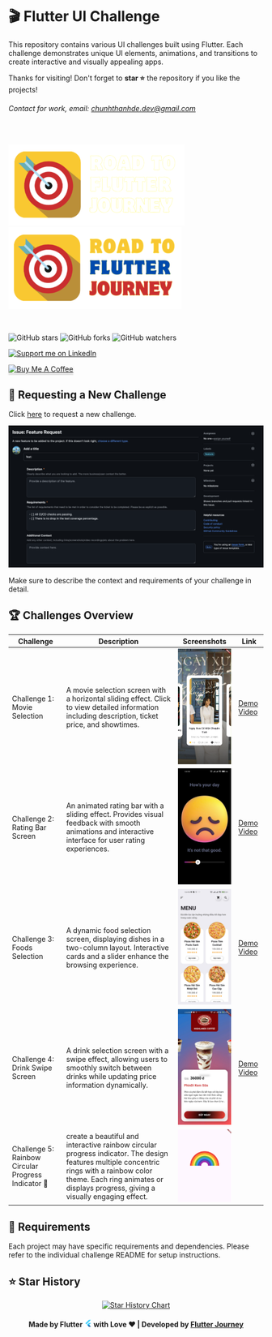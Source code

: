 # 🎬 Flutter UI Challenge

This repository contains various UI challenges built using Flutter. Each challenge demonstrates unique UI elements, animations, and transitions to create interactive and visually appealing apps.

Thanks for visiting! Don't forget to **star ⭐** the repository if you like the projects!

###### Contact for work, email: chunhthanhde.dev@gmail.com

<br>

[![Flutter Journey][logo_black]][flutter_journey_link_black]
[![Flutter Journey][logo_white]][flutter_journey_link_white]

<br>

![GitHub stars](https://img.shields.io/github/stars/Flutter-Journey/Flutter-UI-Challenge?style=social)
![GitHub forks](https://img.shields.io/github/forks/Flutter-Journey/Flutter-UI-Challenge?style=social)
![GitHub watchers](https://img.shields.io/github/watchers/Flutter-Journey/Flutter-UI-Challenge?style=social)

<a href="https://www.linkedin.com/in/chunhthanhde/">
<img src="https://img.shields.io/badge/Support-Recommend%2FEndorse%20me%20on%20Linkedin-blue?style=for-the-badge&logo=linkedin" alt="Support me on LinkedIn" />
</a>

<a href="https://www.buymeacoffee.com/chunhthanhde" target="_blank"><img src="https://www.buymeacoffee.com/assets/img/custom_images/yellow_img.png" alt="Buy Me A Coffee" style="height: 41px !important;width: 174px !important;box-shadow: 0px 3px 2px 0px rgba(190, 190, 190, 0.5) !important;-webkit-box-shadow: 0px 3px 2px 0px rgba(190, 190, 190, 0.5) !important;" ></a>

## 📝 Requesting a New Challenge

Click [here](https://github.com/Flutter-Journey/Flutter-UI-Challenge/issues/new?assignees=&labels=feature&projects=&template=feature_request.yaml&title=feat%3A+) to request a new challenge.

<p align="center">
  <a href="https://github.com/Flutter-Journey/Flutter-UI-Challenge/issues/new?assignees=&labels=feature&projects=&template=feature_request.yaml&title=feat%3A+">
    <img src="media/image/request_challenge.png" alt="Request a new challenge" style="max-height: 350;">
  </a>
</p>


Make sure to describe the context and requirements of your challenge in detail.


## 🏆 Challenges Overview

| Challenge                     | Description                                                                                                                                           | Screenshots                                                                                       | Link                                                                                                   |
| ----------------------------- | ----------------------------------------------------------------------------------------------------------------------------------------------------- | ------------------------------------------------------------------------------------------------- | ------------------------------------------------------------------------------------------------------ |
| Challenge 1: Movie Selection  | A movie selection screen with a horizontal sliding effect. Click to view detailed information including description, ticket price, and showtimes.      | <img src="movie_selection_screen/media/screen1.png" alt="Screen" width="300">                   | [Demo Video](https://youtube.com/shorts/cHObOQJJ9vA)                                                  |
| Challenge 2: Rating Bar Screen| An animated rating bar with a sliding effect. Provides visual feedback with smooth animations and interactive interface for user rating experiences. | <img src="rating_bar_screen/media/screen1.jpg" alt="Screen" width="300">                        | [Demo Video](https://youtube.com/shorts/YF_nQpT840o)                                                  |
| Challenge 3: Foods Selection  | A dynamic food selection screen, displaying dishes in a two-column layout. Interactive cards and a slider enhance the browsing experience.            | <img src="foods_selection_screen/media/screen3.jpg" alt="Screen" width="300">                   | [Demo Video](https://youtube.com/shorts/MxfSHX-cTIU)                                                  |
| Challenge 4: Drink Swipe Screen | A drink selection screen with a swipe effect, allowing users to smoothly switch between drinks while updating price information dynamically. | <img src="drinks_selection_screen/media/screen1.jpg" alt="Screen" width="300">                 | [Demo Video](https://youtube.com/shorts/hob8umTBZ2Y?si=I6xUtYyWf9ItcPsg)                               |
| Challenge 5: Rainbow Circular Progress Indicator 🌈 |create a beautiful and interactive rainbow circular progress indicator. The design features multiple concentric rings with a rainbow color theme. Each ring animates or displays progress, giving a visually engaging effect. | <img src="rainbow_circular_progress_indicator//media/image.png" alt="Screen" width="300">                 |                             |

## 📂 Requirements

Each project may have specific requirements and dependencies. Please refer to the individual challenge README for setup instructions.

## ⭐ Star History

<div align="center">

<a href="https://star-history.com/#Flutter-Journey/Flutter-UI-Challenge&Date">
 <picture>
   <source media="(prefers-color-scheme: dark)" srcset="https://api.star-history.com/svg?repos=Flutter-Journey/Flutter-UI-Challenge&type=Date&theme=dark" />
   <source media="(prefers-color-scheme: light)" srcset="https://api.star-history.com/svg?repos=Flutter-Journey/Flutter-UI-Challenge&type=Date" />
   <img alt="Star History Chart" src="https://api.star-history.com/svg?repos=Flutter-Journey/Flutter-UI-Challenge&type=Date" />
 </picture>
</a>

#### Made by Flutter <img src="https://raw.githubusercontent.com/Flutter-Journey/.github/refs/heads/main/media/flutter_icon.png" height="15"> with Love ❤️ | Developed by [Flutter Journey](https://github.com/Flutter-Journey)

</div>

[logo_black]: https://github.com/Flutter-Journey/.github/raw/main/media/logo_black.png#gh-dark-mode-only
[logo_white]: https://github.com/Flutter-Journey/.github/raw/main/media/logo_white.png#gh-light-mode-only
[flutter_journey_link_white]: https://github.com/Flutter-Journey#gh-light-mode-only
[flutter_journey_link_black]: https://github.com/Flutter-Journey#gh-dark-mode-only



